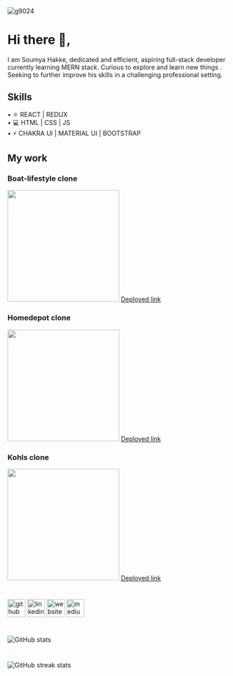 ![g9024](https://user-images.githubusercontent.com/99666938/171571183-d60ae5f3-1160-44fd-8ac0-83dd36658157.png)

# Hi there 👋, 
I am Soumya Hakke, dedicated and efficient, aspiring full-stack developer currently learning MERN stack. Curious to explore and learn new things . Seeking to further improve his skills in a challenging professional setting.

## Skills
• ⚛️ REACT | REDUX  
• 💻 HTML | CSS | JS  
• ⚡ CHAKRA UI | MATERIAL UI | BOOTSTRAP

## My work
### Boat-lifestyle clone
<img src='https://user-images.githubusercontent.com/99666938/171573170-184a98c9-49d4-493a-856e-b017a167112c.gif' width='250' target="_blank"/>
<a href='https://tangerine-sunshine-7e926e.netlify.app/'>Deployed link<a/>

### Homedepot clone
<img src='https://user-images.githubusercontent.com/99666938/171573899-d8a7ddcd-cccd-46a5-b6a9-f07610ba190b.gif' width='250' target="_blank"/>
<a href='https://visionary-pastelito-fbdbfd.netlify.app/'>Deployed link<a/>

### Kohls clone
<img src='https://user-images.githubusercontent.com/99666938/171574385-6b99015c-9088-4667-9618-3291b37d6624.gif' width='250' target="_blank"/>
<a href='https://friendly-shirley-a1a2a5.netlify.app/'>Deployed link<a/>
  
#

[<img src='https://cdn.jsdelivr.net/npm/simple-icons@3.0.1/icons/github.svg' alt='github' height='40'>](https://github.com/soumyah1512)  [<img src='https://cdn.jsdelivr.net/npm/simple-icons@3.0.1/icons/linkedin.svg' alt='linkedin' height='40'>](https://www.linkedin.com/in/https://www.linkedin.com/in/soumya-hakke//)  [<img src='https://cdn.jsdelivr.net/npm/simple-icons@3.0.1/icons/icloud.svg' alt='website' height='40'>](https://dev-soumya.vercel.app/)  [<img src='https://cdn.jsdelivr.net/npm/simple-icons@3.0.1/icons/medium.svg' alt='medium' height='40'>](https://medium.com/@soums816)  


#
![GitHub stats](https://github-readme-stats.vercel.app/api?username=soumyah1512&show_icons=true)  
#
![GitHub streak stats](https://github-readme-streak-stats.herokuapp.com/?user=soumyah1512)  

